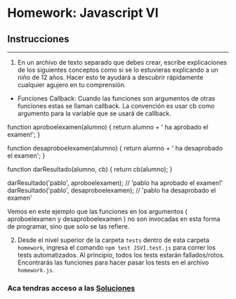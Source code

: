 # Homework: Javascript VI

## Instrucciones
---
1. En un archivo de texto separado que debes crear, escribe explicaciones de los siguientes conceptos como si se lo estuvieras explicando a un niño de 12 años. Hacer esto te ayudará a descubrir rápidamente cualquier agujero en tu comprensión.

* Funciones Callback: Cuando las funciones son argumentos de otras funciones estas se llaman callback. La convención es usar cb como argumento para la variable que se usará de callback.

function aproboelexamen(alumno) {
    return alumno + ' ha aprobado el examen!';
}

function desaproboelexamen(alumno) {
    return alumno + ' ha desaprobado el examen';
}

function darResultado(alumno, cb) {
    return cb(alumno);
}

darResultado('pablo', aproboelexamen); // 'pablo ha aprobado el examen!'
darResultado('pablo', desaproboelexamen); // 'pablo ha desaprobado el examen'

Vemos en este ejemplo que las funciones en los argumentos ( aproboelexamen y desaproboelexamen ) no son invocadas en esta forma de programar, sino que solo se las refiere. 

2. Desde el nivel superior de la carpeta `tests` dentro de esta carpeta `homework`, ingresa el comando `npm test JSVI.test.js` para correr los tests automatizados. Al principio, todos los tests estarán fallados/rotos. Encontrarás las funciones para hacer pasar los tests en el archivo `homework.js`.

### Aca tendras acceso a las [Soluciones](https://github.com/atralice/Curso.Prep.Henry/blob/solution/07-JS-VI/homework/homework.js)